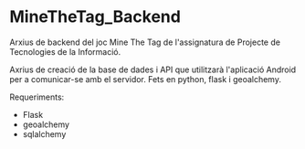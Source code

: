 # MineTheTag_Backend

Arxius de backend del joc Mine The Tag de l'assignatura de Projecte de Tecnologies de la Informació.

Axrius de creació de la base de dades i API que utilitzarà l'aplicació Android per a comunicar-se amb el servidor. Fets en python, flask i geoalchemy.

Requeriments:
- Flask
- geoalchemy
- sqlalchemy
